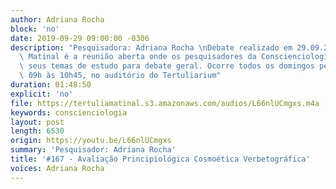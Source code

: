 ```yaml
---
author: Adriana Rocha
block: 'no'
date: 2019-09-29 09:00:00 -0306
description: "Pesquisadora: Adriana Rocha \nDebate realizado em 29.09.2019\n\nTertúlia\
  \ Matinal é a reunião aberta onde os pesquisadores da Conscienciologia apresentam\
  \ seus temas de estudo para debate geral. Ocorre todos os domingos pela manhã, das\
  \ 09h às 10h45, no auditório do Tertuliarium"
duration: 01:48:50
explicit: 'no'
file: https://tertuliamatinal.s3.amazonaws.com/audios/L66nlUCmgxs.m4a
keywords: conscienciologia
layout: post
length: 6530
origin: https://youtu.be/L66nlUCmgxs
summary: 'Pesquisador: Adriana Rocha'
title: '#167 - Avaliação Principiológica Cosmoética Verbetográfica'
voices: Adriana Rocha
---
```

